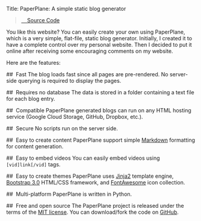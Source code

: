 Title: PaperPlane: A simple static blog generator

><a class="btn btn-primary" target="_blank" href="https://github.com/isikdogan/paperplane"><span class="fa fa-github fa-lg"></span>&nbsp;&nbsp;&nbsp; Source Code</a>

You like this website? You can easily create your own using PaperPlane, which is a very simple, flat-file, static blog generator. Initially, I created it to have a complete control over my personal website. Then I decided to put it online after receiving some encouraging comments on my website.

Here are the features:

##<i class="fa fa-rocket fa-fw"></i>&nbsp;&nbsp;Fast
The blog loads fast since all pages are pre-rendered. No server-side querying is required to display the pages.

##<i class="fa fa-database fa-fw"></i>&nbsp;&nbsp;Requires no database
The data is stored in a folder containing a text file for each blog entry.

##<i class="fa fa-cogs fa-fw"></i>&nbsp;&nbsp;Compatible
PaperPlane generated blogs can run on any HTML hosting service (Google Cloud Storage, GitHub, Dropbox, etc.).

##<i class="fa fa-lock fa-fw"></i>&nbsp;&nbsp;Secure
No scripts run on the server side.

##<i class="fa fa-pencil-square-o fa-fw"></i>&nbsp;&nbsp;Easy to create content
PaperPlane support simple [Markdown](http://daringfireball.net/projects/markdown/) formatting for content generation.

##<i class="fa fa-film fa-fw"></i>&nbsp;&nbsp;Easy to embed videos
You can easily embed videos using `[vid]link[/vid]` tags.

##<i class="fa fa-paint-brush fa-fw"></i>&nbsp;&nbsp;Easy to create themes
PaperPlane uses [Jinja2](http://jinja.pocoo.org/docs/dev/) template engine, [Bootstrap 3.0](http://getbootstrap.com/) HTML/CSS framework, and [FontAwesome](http://fontawesome.io/) icon collection.

##<i class="fa fa-server fa-fw"></i>&nbsp;&nbsp;Multi-platform
PaperPlane is written in Python.

##<i class="fa fa-github fa-fw"></i>&nbsp;&nbsp;Free and open source
The PaperPlane project is released under the terms of the [MIT license](http://en.wikipedia.org/wiki/MIT_License). You can download/fork the code on [GitHub](https://github.com/isikdogan/paperplane).